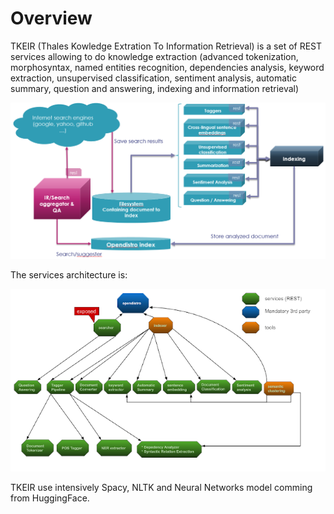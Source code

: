 # Overview

TKEIR (Thales Kowledge Extration To Information Retrieval) is a set of REST services allowing to
do knowledge extraction (advanced tokenization, morphosyntax, named entities recognition, dependencies
analysis, keyword extraction, unsupervised classification, sentiment analysis, automatic summary,
question and answering, indexing and information retrieval)

![Screenshot](resources/images/tkeir-functions.png)

The services architecture is:


![Screenshot](resources/images/TheresisNLP.png)

TKEIR use intensively Spacy, NLTK and Neural Networks model comming from HuggingFace.
